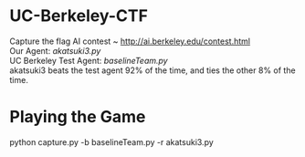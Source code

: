 # UC-Berkeley-CTF
Capture the flag AI contest ~ http://ai.berkeley.edu/contest.html<br/>
Our Agent: *akatsuki3.py*<br/>
UC Berkeley Test Agent: *baselineTeam.py*<br/>
akatsuki3 beats the test agent 92% of the time, and ties the other 8% of the time.<br/>

# Playing the Game 
 python capture.py -b baselineTeam.py -r akatsuki3.py
